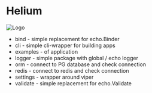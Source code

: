 # Helium

![Logo](./github/helium.jpg)

- bind - simple replacement for echo.Binder
- cli - simple cli-wrapper for building apps
- examples - of application
- logger - simple package with global / echo logger
- orm - connect to PG database and check connection
- redis - connect to redis and check connection
- settings - wrapper around viper
- validate - simple replacement for echo.Validate

